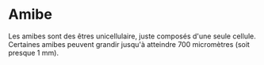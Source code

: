 # Amibe

Les amibes sont des êtres unicellulaire, juste composés d'une seule cellule.
Certaines amibes peuvent grandir jusqu'à atteindre 700 micromètres (soit presque
1 mm).
